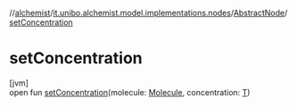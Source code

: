 //[alchemist](../../../index.md)/[it.unibo.alchemist.model.implementations.nodes](../index.md)/[AbstractNode](index.md)/[setConcentration](set-concentration.md)

# setConcentration

[jvm]\
open fun [setConcentration](set-concentration.md)(molecule: [Molecule](../../it.unibo.alchemist.model.interfaces/-molecule/index.md), concentration: [T](../../it.unibo.alchemist.model.implementations.movestrategies.target/-follow-target/index.md))
